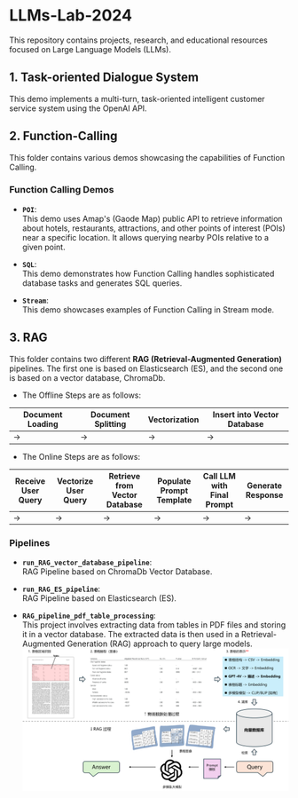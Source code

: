 # LLMs-Lab-2024

This repository contains projects, research, and educational resources focused on Large Language Models (LLMs).

## 1. Task-oriented Dialogue System

   This demo implements a multi-turn, task-oriented intelligent customer service system using the OpenAI API.
   
## 2. Function-Calling

This folder contains various demos showcasing the capabilities of Function Calling.

### Function Calling Demos

   - **`POI`**:  
     This demo uses Amap's (Gaode Map) public API to retrieve information about hotels, restaurants, attractions, and other points of interest (POIs) near a specific location. It allows querying nearby POIs relative to a given point.

   - **`SQL`**:  
     This demo demonstrates how Function Calling handles sophisticated database tasks and generates SQL queries.

   - **`Stream`**:  
     This demo showcases examples of Function Calling in Stream mode.


## 3. RAG

This folder contains two different **RAG (Retrieval-Augmented Generation)** pipelines. The first one is based on Elasticsearch (ES), and the second one is based on a vector database, ChromaDb.  

- The Offline Steps are as follows:

| Document Loading      | Document Splitting | Vectorization | Insert into Vector Database |
|-----------------------|---------------------|---------------|------------------------------|
| →                     | →                   | →             | →                            |

- The Online Steps are as follows:

| Receive User Query    | Vectorize User Query | Retrieve from Vector Database | Populate Prompt Template | Call LLM with Final Prompt | Generate Response |
|-----------------------|----------------------|-------------------------------|---------------------------|----------------------------|---------------------|
| →                     | →                    | →                             | →                         | →                          | →                   |  


### Pipelines

- **`run_RAG_vector_database_pipeline`**:  
  RAG Pipeline based on ChromaDb Vector Database.

- **`run_RAG_ES_pipeline`**:  
  RAG Pipeline based on Elasticsearch (ES).

- **`RAG_pipeline_pdf_table_processing`**:  
  This project involves extracting data from tables in PDF files and storing it in a vector database. The extracted data is then used in a Retrieval-Augmented Generation (RAG) approach to query large models. 
  ![Alt text](RAG/data/table_rag.png)
